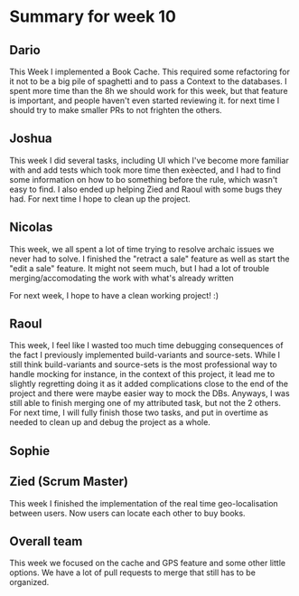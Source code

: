 # Summary for week 10

## Dario
This Week I implemented a Book Cache. This required some refactoring for it not to be a big pile of spaghetti and to pass a Context to the databases.
I spent more time than the 8h we should work for this week, but that feature is important, and people haven't even started reviewing it. for next time I should try to make smaller PRs to not frighten the others.

## Joshua
This week I did several tasks, including UI which I've become more familiar with and add tests which took more time then exèected, and I had to find some information on how to bo something before the rule, which wasn't easy to find. I also ended up helping Zied and Raoul with some bugs they had.
For next time I hope to clean up the project.

## Nicolas

This week, we all spent a lot of time trying to resolve archaic issues we never had to solve. I finished the "retract a sale" feature as well as start the "edit a sale" feature. It might not seem much, but I had a lot of trouble merging/accomodating the work with what's already written

For next week, I hope to have a clean working project! :)


## Raoul
This week, I feel like I wasted too much time debugging consequences of the fact I previously implemented build-variants and source-sets. While I still think build-variants and source-sets is the most professional way to handle mocking for instance, in the context of this project, it lead me to slightly regretting doing it as it added complications close to the end of the project and there were maybe easier way to mock the DBs. Anyways, I was still able to finish merging one of my attributed task, but not the 2 others.
For next time, I will fully finish those two tasks, and put in overtime as needed to clean up and debug the project as a whole.


## Sophie


## Zied (Scrum Master)

This week I finished the implementation of the real time geo-localisation between users. 
Now users can locate each other to buy books.


## Overall team

This week we focused on the cache and GPS feature and some other little options. 
We have a lot of pull requests to merge that still has to be organized.
